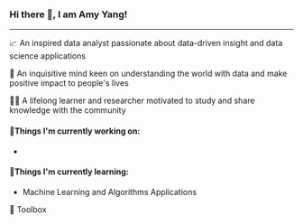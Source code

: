 ### Hi there 👋, I am Amy Yang! 
---
📈 An inspired data analyst passionate about data-driven insight and data science applications

🧠 An inquisitive mind keen on understanding the world with data and make positive impact to people's lives

👩‍🎓 A lifelong learner and researcher motivated to study and share knowledge with the community


#### 🔭Things I'm currently working on:
- 


#### 🌱Things I'm currently learning:
- Machine Learning and Algorithms Applications


🧰 Toolbox

<!--
**amy-panda/amy-panda** is a ✨ _special_ ✨ repository because its `README.md` (this file) appears on your GitHub profile.

Here are some ideas to get you started:

-  I’m currently working on ...
- 🌱 I’m currently learning ...
- 👯 I’m looking to collaborate on ...
- 🤔 I’m looking for help with ...
- 💬 Ask me about ...
- 📫 How to reach me: ...
- 😄 Pronouns: ...
- ⚡ Fun fact: ...
-->

